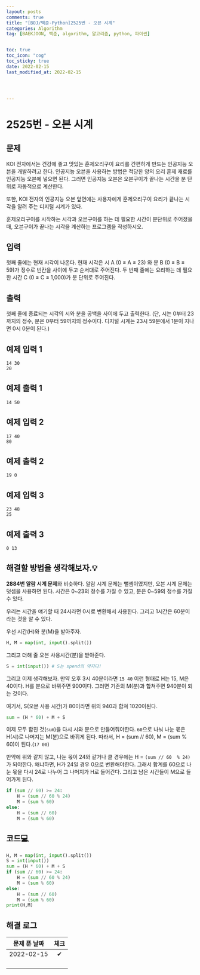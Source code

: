 ```yaml
---
layout: posts
comments: true
title: "[BOJ/백준-Python]2525번 - 오븐 시계"
categories: Algorithm
tag: [BAEKJOON, 백준, algorithm, 알고리즘, python, 파이썬]


toc: true
toc_icon: "cog"
toc_sticky: true
date: 2022-02-15
last_modified_at: 2022-02-15




---
```




# 2525번 - 오븐 시계



## 문제

KOI 전자에서는 건강에 좋고 맛있는 훈제오리구이 요리를 간편하게 만드는 인공지능 오븐을 개발하려고 한다. 인공지능 오븐을 사용하는 방법은 적당한 양의 오리 훈제 재료를 인공지능 오븐에 넣으면 된다. 그러면 인공지능 오븐은 오븐구이가 끝나는 시간을 분 단위로 자동적으로 계산한다. 

또한, KOI 전자의 인공지능 오븐 앞면에는 사용자에게 훈제오리구이 요리가 끝나는 시각을 알려 주는 디지털 시계가 있다. 

훈제오리구이를 시작하는 시각과 오븐구이를 하는 데 필요한 시간이 분단위로 주어졌을 때, 오븐구이가 끝나는 시각을 계산하는 프로그램을 작성하시오.



## 입력

첫째 줄에는 현재 시각이 나온다. 현재 시각은 시 A (0 ≤ A ≤ 23) 와 분 B (0 ≤ B ≤ 59)가 정수로 빈칸을 사이에 두고 순서대로 주어진다. 두 번째 줄에는 요리하는 데 필요한 시간 C (0 ≤ C ≤ 1,000)가 분 단위로 주어진다. 



## 출력

첫째 줄에 종료되는 시각의 시와 분을 공백을 사이에 두고 출력한다. (단, 시는 0부터 23까지의 정수, 분은 0부터 59까지의 정수이다. 디지털 시계는 23시 59분에서 1분이 지나면 0시 0분이 된다.)



## 예제 입력 1 

```
14 30
20
```



## 예제 출력 1

```
14 50
```



## 예제 입력 2

```
17 40
80
```



## 예제 출력 2

```
19 0
```





## 예제 입력 3 

```
23 48
25
```



## 예제 출력 3

```
0 13
```



##  해결할 방법을 생각해보자.💡

**2884번 알람 시계 문제**와 비슷하다. 알람 시계 문제는 뺄셈이였지만, 오븐 시계 문제는 덧셈을 사용하면 된다. 시간은 0~23의 정수를 가질 수 있고, 분은 0~59의 정수를 가질 수 있다. 

우리는 시간을 얘기할 때 24시라면 0시로 변환해서 사용한다. 그리고 1시간은 60분이라는 것을 알 수 있다. 

우선 시간(H)와 분(M)을 받아주자.

```python
H, M = map(int, input().split())
```

그리고 더해 줄 오븐 사용시간(분)을 받아준다.

```python
S = int(input()) # S는 spend의 약자다!
```

그리고 이제 생각해보자. 만약 오후 3시 40분이라면 `15 40` 이런 형태로 H는 15, M은 40이다. H를 분으로 바꿔주면 900이다. 그러면 기존의 M(분)과 합쳐주면 940분이 되는 것이다.

여기서, S(오븐 사용 시간)가  80이라면 위의 940과 합쳐 1020이된다. 

```python
sum = (H * 60) + M + S
```



이제 모두 합친 것(`sum`)을 다시 시와 분으로 만들어줘야한다. `60`으로 나눠 나눈 몫은 H(시)로 나머지는 M(분)으로 바뀌게 된다. 따라서,  H = (sum // 60), M = (sum % 60)이 된다.(`17 00`)

만약에 위와 같지 않고, 나눈 몫이 24와 같거나 클 경우에는 H = `(sum // 60  % 24)`가 되야한다. 왜냐하면, H가 24일 경우 0으로 변환해야한다. 그래서 합계를 60으로 나눈 몫을 다시 24로 나누어 그 나머지가 H로 들어간다. 그리고 남은 시간들이 M으로 들어가게 된다.

```python
if (sum // 60) >= 24:
    H = (sum // 60 % 24)
    M = (sum % 60)
else:
    H = (sum // 60)
    M = (sum % 60)
```





## 코드💻

```python
H, M = map(int, input().split())
S = int(input())
sum = (H * 60) + M + S
if (sum // 60) >= 24:
    H = (sum // 60 % 24)
    M = (sum % 60)
else:
    H = (sum // 60)
    M = (sum % 60)
print(H,M)
```





## 해결 로그 

| 문제 푼 날짜 | 체크 |
| :----------: | :--: |
|  2022-02-15  |  ✔   |
|              |      |
|              |      |
|              |      |
|              |      |



